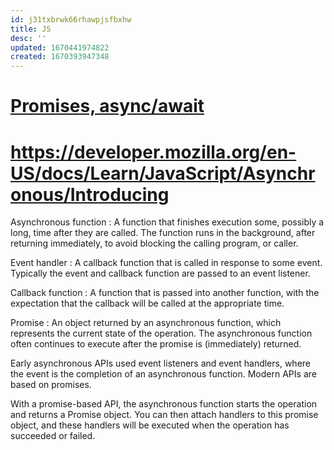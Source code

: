 ```yaml
---
id: j31txbrwk66rhawpjsfbxhw
title: JS
desc: ''
updated: 1670441974822
created: 1670393947348
---
```



# [Promises, async/await](https://javascript.info/async)

# https://developer.mozilla.org/en-US/docs/Learn/JavaScript/Asynchronous/Introducing

Asynchronous function
: A function that finishes execution some, possibly a long, time after they are called. The function runs in the background, after returning immediately, to avoid blocking the calling program, or caller. 

Event handler
: A callback function that is called in response to some event. Typically the event and callback function are passed to an event listener. 

Callback function
: A function that is passed into another function, with the expectation that the callback will be called at the appropriate time. 

Promise
: An object returned by an asynchronous function, which represents the current state of the operation. The asynchronous function often continues to execute after the promise is (immediately) returned.

Early asynchronous APIs used event listeners and event handlers, where the event is the completion of an asynchronous function. Modern APIs are based on promises.

With a promise-based API, the asynchronous function starts the operation and returns a Promise object. You can then attach handlers to this promise object, and these handlers will be executed when the operation has succeeded or failed.


